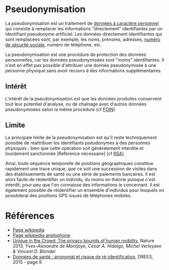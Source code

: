 # Pseudonymisation
<!-- SPDX-License-Identifier: MPL-2.0 -->

La pseudonymisation est un traitement de [données à caractère personnel](https://fr.wikipedia.org/wiki/Donn%C3%A9es_personnelles) qui consiste à remplacer les informations "directement" identifiantes par un identifiant pseudonyme artificiel. 
Les données directement identifiantes qui sont remplacées sont, par exemple, les noms, prénoms, adresses, [numéro de sécurité sociale](NIR.md), numéro de téléphone, etc.

La pseudonymisation est une procédure de protection des données personnelles, car les données pseudonymisées sont "moins" identifiantes. 
Il n'est en effet pas possible d'attribuer une donnée pseudonymisée à une personne physique sans avoir recours à des informations supplémentaires. 

## Intérêt

L'intérêt de la pseudonymisation est que les données produites conservent tout leur potentiel d'analyse, ou de chaînage avec d'autres données pseudonymisées selon la même procédure (cf [FOIN](FOIN.md)). 


## Limite

La principale limite de la pseudonymisation est qu'il reste techniquement possible de réattribuer les identifiants pseudonymes à des personnes physiques ; bien que cette opération soit généralement interdite et lourdement sanctionnée [Référence nécessaire] (cf [RSA](RSA.md)). 

Ainsi, toute séquence temporelle de positions géographiques constitue rapidement une trace unique, que ce soit une succession de visites dans des établissements de santé ou une série de paiements bancaires. 
Il est alors facile de réidentifier un individu, du moins en théorie puisque c'est interdit, pour peu que l'on connaisse des informations le concernant. 
Il est également possible de réidentifier un ensemble d'individus pour lesquels on possèderai des positions GPS issues de téléphones mobiles.  
 
# Références

- [Page wikipedia](https://fr.wikipedia.org/wiki/Pseudonymisation)
- [Page wikipedia anglophone](https://en.wikipedia.org/wiki/Pseudonymization)
- [Unique in the Crowd: The privacy bounds of human mobility](https://www.nature.com/articles/srep01376 ), Nature 2013, *Yves-Alexandre de Montjoye, César A. Hidalgo, Michel Verleysen & Vincent D. Blondel*
- [Données de santé : anonymat et risque de ré-identification](https://drees.solidarites-sante.gouv.fr/IMG/pdf/dss64-2.pdf#page=9), DREES, 2015 - page 9
